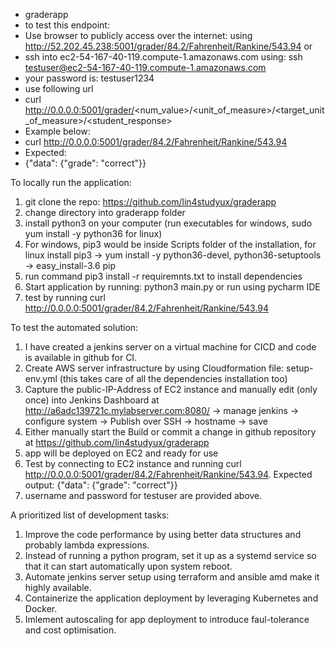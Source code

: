 - graderapp
- to test this endpoint:
- Use browser to publicly access over the internet: using http://52.202.45.238:5001/grader/84.2/Fahrenheit/Rankine/543.94 
  or
- ssh into ec2-54-167-40-119.compute-1.amazonaws.com using: ssh testuser@ec2-54-167-40-119.compute-1.amazonaws.com
- your password is: testuser1234
-  use following url
- curl http://0.0.0.0:5001/grader/<num_value>/<unit_of_measure>/<target_unit_of_measure>/<student_response>
- Example below:
- curl http://0.0.0.0:5001/grader/84.2/Fahrenheit/Rankine/543.94
- Expected:
- {"data": {"grade": "correct"}}

To locally run the application:
1. git clone the repo: https://github.com/lin4studyux/graderapp
2. change directory into graderapp folder
3. install python3 on your computer (run executables for windows, sudo yum install -y python36 for linux)
4. For windows, pip3 would be inside Scripts folder of the installation, for linux install pip3 -> yum install -y python36-devel, python36-setuptools -> easy_install-3.6 pip
5. run command pip3 install -r requiremnts.txt to install dependencies
6. Start application by running: python3 main.py or run using pycharm IDE
7. test by running curl http://0.0.0.0:5001/grader/84.2/Fahrenheit/Rankine/543.94

To test the automated solution:
1. I have created a jenkins server on a virtual machine for CICD and code is available in github for CI.
2. Create AWS server infrastructure by using Cloudformation file: setup-env.yml (this takes care of all the dependencies installation too)
3. Capture the public-IP-Address of EC2 instance and manually edit (only once) into Jenkins Dashboard at http://a6adc139721c.mylabserver.com:8080/ -> manage jenkins -> configure system -> Publish over SSH -> hostname -> save
4. Either manually start the Build or commit a change in github repository at https://github.com/lin4studyux/graderapp
5. app will be deployed on EC2 and ready for use
6. Test by connecting to EC2 instance and running curl http://0.0.0.0:5001/grader/84.2/Fahrenheit/Rankine/543.94. Expected output: {"data": {"grade": "correct"}}
7. username and password for testuser are provided above.

A prioritized list of development tasks:
1. Improve the code performance by using better data structures and probably lambda expressions.
2. Instead of running a python program, set it up as a systemd service so that it can start automatically upon system reboot.
3. Automate jenkins server setup using terraform and ansible amd make it highly available.
4. Containerize the application deployment by leveraging Kubernetes and Docker.
5. Imlement autoscaling for app deployment to introduce faul-tolerance and cost optimisation.

